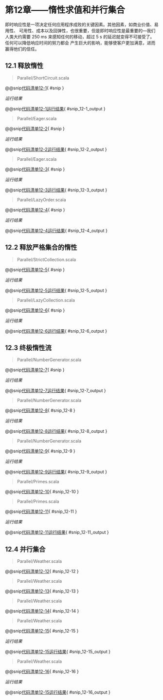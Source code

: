 # 第12章——惰性求值和并行集合

即时响应性是一项决定任何应用程序成败的关键因素。其他因素，如商业价值、易用性、 可用性、成本以及回弹性，也很重要，但是即时响应性是最重要的—我们人类大约需要 250 ms 来感知任何的移动，超过 5 s 的延迟就变得不可接受了。任何可以降低响应时间的努力都会 产生巨大的影响，能够使客户更加满意，进而赢得他们的信任。

## 12.1 释放惰性

>Parallel/ShortCircuit.scala

@@snip[代码清单12-1](../../main/scala/chapter12/ShortCircuit.scala){ #snip }

*运行结果*

@@snip[代码清单12-1运行结果](../../main/scala/chapter12/output/shortCircuit.output){ #snip_12-1_output }

>Parallel/Eager.scala

@@snip[代码清单12-2](../../main/scala/chapter12/Eager.scala){ #snip }

*运行结果*

@@snip[代码清单12-2运行结果](../../main/scala/chapter12/output/eager.output){ #snip_12-2_output }

>Parallel/Eager.scala

@@snip[代码清单12-3](../../main/scala/chapter12/Lazy.scala){ #snip }

*运行结果*

@@snip[代码清单12-3运行结果](../../main/scala/chapter12/output/lazy.output){ #snip_12-3_output }

>Parallel/LazyOrder.scala

@@snip[代码清单12-4](../../main/scala/chapter12/LazyOrder.scala){ #snip }

*运行结果*

@@snip[代码清单12-4运行结果](../../main/scala/chapter12/output/lazyOrder.output){ #snip_12-4_output }

## 12.2 释放严格集合的惰性

>Parallel/StrictCollection.scala

@@snip[代码清单12-5](../../main/scala/chapter12/StrictCollection.scala){ #snip }

*运行结果*

@@snip[代码清单12-5运行结果](../../main/scala/chapter12/output/strictCollection.output){ #snip_12-5_output }

>Parallel/LazyCollection.scala

@@snip[代码清单12-6](../../main/scala/chapter12/LazyCollection.scala){ #snip }

*运行结果*

@@snip[代码清单12-6运行结果](../../main/scala/chapter12/output/lazyCollection.output){ #snip_12-6_output }

## 12.3 终极惰性流

>Parallel/NumberGenerator.scala

@@snip[代码清单12-7](../../main/scala/chapter12/NumberGenerator.scala){ #snip }

*运行结果*

@@snip[代码清单12-7运行结果](../../main/scala/chapter12/output/numberGenerator.output){ #snip_12-7_output }

>Parallel/NumberGenerator.scala

@@snip[代码清单12-8](../../main/scala/chapter12/NumberGenerator.scala){ #snip_12-8 }

*运行结果*

@@snip[代码清单12-8运行结果](../../main/scala/chapter12/output/numberGenerator.output){ #snip_12-8_output }

>Parallel/NumberGenerator.scala

@@snip[代码清单12-9](../../main/scala/chapter12/NumberGenerator.scala){ #snip_12-9 }

*运行结果*

@@snip[代码清单12-9运行结果](../../main/scala/chapter12/output/numberGenerator.output){ #snip_12-9_output }

>Parallel/Primes.scala

@@snip[代码清单12-10](../../main/scala/chapter12/Primes.scala){ #snip_12-10 }

>Parallel/Primes.scala

@@snip[代码清单12-11](../../main/scala/chapter12/Primes.scala){ #snip_12-11 }

*运行结果*

@@snip[代码清单12-11运行结果](../../main/scala/chapter12/output/primes.output){ #snip_12-11_output }

## 12.4 并行集合

>Parallel/Weather.scala

@@snip[代码清单12-12](../../main/scala/chapter12/Weather.scala){ #snip_12-12 }

>Parallel/Weather.scala

@@snip[代码清单12-13](../../main/scala/chapter12/Weather.scala){ #snip_12-13 }

>Parallel/Weather.scala

@@snip[代码清单12-14](../../main/scala/chapter12/Weather.scala){ #snip_12-14 }

>Parallel/Weather.scala

@@snip[代码清单12-15](../../main/scala/chapter12/Weather.scala){ #snip_12-15 }

*运行结果*

@@snip[代码清单12-15运行结果](../../main/scala/chapter12/output/weather.output){ #snip_12-15_output }

>Parallel/Weather.scala

@@snip[代码清单12-16](../../main/scala/chapter12/Weather.scala){ #snip_12-16 }

*运行结果*

@@snip[代码清单12-15运行结果](../../main/scala/chapter12/output/weather.output){ #snip_12-16_output }